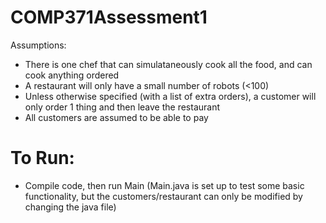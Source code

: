 # COMP371Assessment1
Assumptions:
- There is one chef that can simulataneously cook all the food, and can cook anything ordered
- A restaurant will only have a small number of robots (<100)
- Unless otherwise specified (with a list of extra orders), a customer will only order 1 thing and then leave the restaurant
- All customers are assumed to be able to pay


# To Run:
- Compile code, then run Main (Main.java is set up to test some basic functionality, but the customers/restaurant can only be modified by changing the java file)
